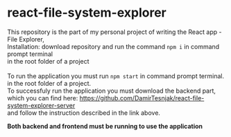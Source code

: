 # react-file-system-explorer
This repository is the part of my personal project of writing the React app - File Explorer,
<br>Installation: download repository and run the command ```npm i``` in command prompt terminal
<br> in the root folder of a project
<br>
<br>To run the application you must run ```npm start``` in command prompt terminal.
<br> in the root folder of a project.
<br>
To successfuly run the application you must download the backend part,
<br> which you can find here: https://github.com/DamirTesnjak/react-file-system-explorer-server
<br> and follow the instruction described in the link above.

**Both backend and frontend must be running to use the application**
